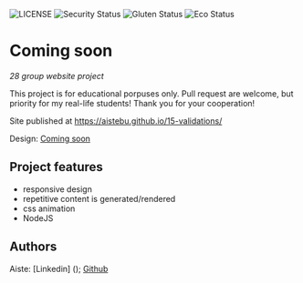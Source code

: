 ![LICENSE](https://img.shields.io/badge/license-MIT-blue.svg?style=flat-square)
![Security Status](https://img.sgields.io/security-headers?label=Security&url=https%3A%2F%2Fgithub.com&style=flat-square)
![Gluten Status](https://img.shields.io/badge/Gluten-Free-green.svg)
![Eco Status](https://img.shields.io.badge/ECO-Friendly-green.svg)

# Coming soon

_28 group website project_

This project is for educational porpuses only. Pull request are welcome, but priority for my real-life students! Thank you for your cooperation!

Site published at   https://aistebu.github.io/15-validations/

Design: [Coming soon](https://www.google.com/search?q=coming+soon+subscribe+name+about+startup+have+any+questions+send+message+matrox&tbm=isch&ved=2ahUKEwiCiM_-qcz2AhWE_bsIHVQaDyoQ2-cCegQIABAA&oq=coming+soon+subscribe+name+about+startup+have+any+questions+send+message+matrox&gs_lcp=CgNpbWcQAzoHCCMQ7wMQJ1DiFliSTGCgVGgAcAB4AIAB7wGIAfMRkgEGNC4xNS4xmAEAoAEBqgELZ3dzLXdpei1pbWfAAQE&sclient=img&ei=prsyYoKdKIT77_UP1LS80AI&bih=596&biw=1366&client=firefox-b-d#imgrc=9ai5FzDlAop_0M&imgdii=IO5U9eARW8rOwM&lns=W251bGwsbnVsbCxudWxsLG51bGwsbnVsbCxudWxsLG51bGwsIkVpWUtKRE5pTnpJeU1UWXpMVFEzTXpZdE5ERXlOaTA1TVRreUxXWmlZbUUxTVdabU5URmxOdz09Il0=)

## Project features

- responsive design
- repetitive content is generated/rendered
- css animation
- NodeJS

## Authors

Aiste: [Linkedin] ();
[Github](https://aistebu.github.io/15-validations/)